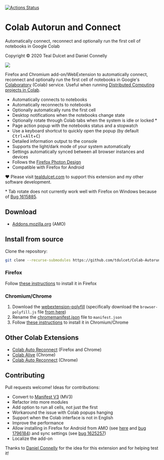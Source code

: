 [![Actions Status](https://github.com/tdulcet/Colab-Autorun-and-Connect/actions/workflows/ci.yml/badge.svg?branch=master)](https://github.com/tdulcet/Colab-Autorun-and-Connect/actions/workflows/ci.yml)

# Colab Autorun and Connect
Automatically connect, reconnect and optionally run the first cell of notebooks in Google Colab

Copyright © 2020 Teal Dulcet and Daniel Connelly

![](icons/logo.png)

Firefox and Chromium add-on/WebExtension to automatically connect, reconnect and optionally run the first cell of notebooks in Google's [Colaboratory](https://colab.research.google.com/) (Colab) service. Useful when running [Distributed Computing projects in Colab](https://github.com/tdulcet/Distributed-Computing-Scripts/tree/master/google-colab).

* Automatically connects to notebooks
* Automatically reconnects to notebooks
* Optionally automatically runs the first cell
* Desktop notifications when the notebooks change state
* Optionally rotate through Colab tabs when the system is idle or locked \*
* Page action popup with the notebooks status and a stopwatch
* Use a keyboard shortcut to quickly open the popup (by default <kbd>Ctrl</kbd>+<kbd>Alt</kbd>+<kbd>C</kbd>)
* Detailed information output to the console
* Supports the light/dark mode of your system automatically
* Settings automatically synced between all browser instances and devices
* Follows the [Firefox Photon Design](https://design.firefox.com/photon)
* Compatible with Firefox for Android

❤️ Please visit [tealdulcet.com](https://www.tealdulcet.com/) to support this extension and my other software development.

\* Tab rotate does not currently work well with Firefox on Windows because of [Bug 1615885](https://bugzilla.mozilla.org/show_bug.cgi?id=1615885).

## Download

* [Addons.mozilla.org](https://addons.mozilla.org/firefox/addon/colab-autorun-and-connect/) (AMO)

## Install from source

Clone the repository:
```bash
git clone --recurse-submodules https://github.com/tdulcet/Colab-Autorun-and-Connect.git
```

### Firefox

Follow [these instructions](https://extensionworkshop.com/documentation/develop/temporary-installation-in-firefox/) to install it in Firefox

### Chromium/Chrome

1. Download the [webextension-polyfill](https://github.com/mozilla/webextension-polyfill) (specifically download the `browser-polyfill.js` file [from here](https://unpkg.com/webextension-polyfill/dist/))
2. Rename the [chromemanifest.json](chromemanifest.json) file to `manifest.json`
3. Follow [these instructions](https://developer.chrome.com/docs/extensions/get-started/tutorial/hello-world) to install it in Chromium/Chrome

## Other Colab Extensions

* [Colab Auto Reconnect](https://github.com/ZohebAbai/Colab_Auto_Reconnect) (Firefox and Chrome)
* [Colab Alive](https://github.com/rtindru/colabAlive) (Chrome)
* [Colab Auto Reconnect](https://github.com/charlie890414/Colab-Auto-Reconnect) (Chrome)

## Contributing

Pull requests welcome! Ideas for contributions:

* Convert to [Manifest V3](https://extensionworkshop.com/documentation/develop/manifest-v3-migration-guide/) (MV3)
* Refactor into more modules
* Add option to run all cells, not just the first
* Workaround the issue with Colab popups hanging
* Support when the Colab interface is not in English
* Improve the performance
* Allow installing in Firefox for Android from AMO (see [here](https://github.com/mozilla-mobile/fenix/issues/20736) and [bug 1796184](https://bugzilla.mozilla.org/show_bug.cgi?id=1796184)) and sync settings (see [bug 1625257](https://bugzilla.mozilla.org/show_bug.cgi?id=1625257))
* Localize the add-on

Thanks to [Daniel Connelly](https://github.com/Danc2050) for the idea for this extension and for helping test it!
